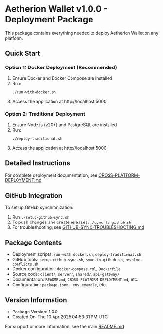 # Aetherion Wallet v1.0.0 - Deployment Package

This package contains everything needed to deploy Aetherion Wallet on any platform.

## Quick Start

### Option 1: Docker Deployment (Recommended)

1. Ensure Docker and Docker Compose are installed
2. Run:
   ```
   ./run-with-docker.sh
   ```
3. Access the application at http://localhost:5000

### Option 2: Traditional Deployment

1. Ensure Node.js (v20+) and PostgreSQL are installed
2. Run:
   ```
   ./deploy-traditional.sh
   ```
3. Access the application at http://localhost:5000

## Detailed Instructions

For complete deployment documentation, see [CROSS-PLATFORM-DEPLOYMENT.md](CROSS-PLATFORM-DEPLOYMENT.md)

## GitHub Integration

To set up GitHub synchronization:

1. Run `./setup-github-sync.sh`
2. To push changes and create releases: `./sync-to-github.sh`
3. For troubleshooting, see [GITHUB-SYNC-TROUBLESHOOTING.md](GITHUB-SYNC-TROUBLESHOOTING.md)

## Package Contents

- Deployment scripts: `run-with-docker.sh`, `deploy-traditional.sh`
- GitHub tools: `setup-github-sync.sh`, `sync-to-github.sh`, `resolve-conflicts.sh`
- Docker configuration: `docker-compose.yml`, `Dockerfile`
- Source code: `client/`, `server/`, `shared/`, `api-gateway/`
- Documentation: `README.md`, `CROSS-PLATFORM-DEPLOYMENT.md`, etc.
- Configuration: `package.json`, `.env.example`, etc.

## Version Information

- Package Version: 1.0.0
- Created On: Thu 10 Apr 2025 04:53:31 PM UTC

For support or more information, see the main [README.md](README.md)
